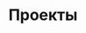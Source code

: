 ---
title: 'Проекты'
description: 'Немного закулисных подробностей про некоторые из моих проектов'
menu: ['main']
---